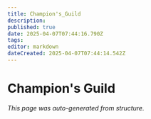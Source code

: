 ```yaml
---
title: Champion's_Guild
description: 
published: true
date: 2025-04-07T07:44:16.790Z
tags: 
editor: markdown
dateCreated: 2025-04-07T07:44:14.542Z
---
```


# Champion's Guild

*This page was auto-generated from structure.*